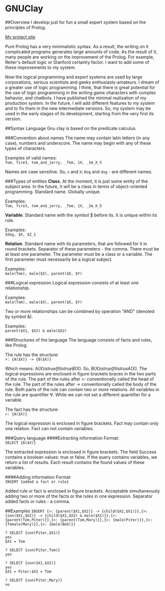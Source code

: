# GNUClay
##Overview
I develop just for fun a small expert system based on the principles of Prolog.

[My project site](http://gnuclay.github.io/ "GNU Clay")

Pure Prolog has a very minimalistic syntax.
As a result, the writing on it complicated programs generates large amounts of code.
As the result of it, many people are working on the improvement of the Prolog.
For example, Reiter's default logic or Stanford certainty factor.
I want to add some of these improvements to my system.

Now the logical programming and expert systems are used by large corporations, serious scientists and geeks enthusiasts-amateurs.
I dream of a greater use of logic programming.
I think, that there is great potential for the use of logic programming in the writing game characters with complex behavior, and chatbots.
I have published the minimal realization of my production system.
In the future, I will add different features to my system and to fix them in the new intermediate versions.
So, my system may be used in the early stages of its development, starting from the very first its version.

##Syntax
Language Gnu clay is based on the predicate calculus.

###Convention about names
The name may contain latin letters (in any case), numbers and underscore.
The name may begin with any of these types of characters.

Examples of valid names:</br>
`Tom, fire3, tom_and_jerry, _Tom, 1X, _1m_X_5`

Names are case sensitive.
So, `x` and `X`; `Dog` and `dog` - are different names.

###Types of entities
**Class**. At the moment, it is just some entity of the subject area.
In the future, it will be a class in terms of object-oriented programming.
Standard name. Globally unique.

Examples: </br>
`Tom, fire3, tom_and_jerry, _Tom, 1X, _1m_X_5`

**Variable**. Standard name with the symbol $ before its. It is unique within its rule.

Examples: </br>
`$dog, $X, $Z_1`

**Relation**. Standard name with its parameters, that are followed for it in round brackets.
Separator of these parameters - the comma.
There must be at least one parameter.
The parameter must be a class or a variable.
The first parameter must necessarily be a logical subject.

Examples: </br>
`male(Tom), male($X), parent($X, $Y)`


###Logical expression
Logical expression consists of at least one relationship.

Examples: </br>
`male(Tom), male($X), parent($X, $Y)`

Two or more relationships can be combined by operation "AND" (denoted by symbol &).

Examples: </br>
`parent($X1, $X2) & male($X2)`

###Structures of the language
The language consists of facts and rules, like Prolog.

The rule has the structure:</br>
`>: {A($X)} -> {B($X)}`

Which means: A($X) is true if it is true B($X).
So, B($X) is true if it is true A($X).
The logical expressions are enclosed in figure brackets braces in the two parts of the rule.
The part of the rules after >: conventionally called the head of the rule.
The part of the rules after -> conventionally called the body of the rule.
Both parts of the rule can contain two or more relations.
All variables in the rule are quantifier ∀.
While we can not set a different quantifier for a variable.

The fact has the structure:</br>
`>: {A($X)}`

The logical expression is enclosed in figure brackets.
Fact may contain only one relation.
Fact can not contain variables.

###Query language
####Extracting information
Format: </br>
`SELECT {A($X)}`

The extracted expression is enclosed in figure brackets.
The field Success contains a boolean values: true or false.
If the query contains variables, we return a list of results.
Each result contains the found values of these variables.

####Adding information
Format: </br>
`INSERT {added a fact or rule}`

Added rule or fact is enclosed in figure brackets.
Acceptable simultaneously adding two or more of the facts or the rules in one expression.
Separator added facts or rules - a comma.

##Examples
`INSERT {>: {parent($X1,$X2)} -> {child($X2,$X1)}},{>: {son($X1,$X2)} -> {child($X1,$X2) & male($X1)}},{>: {parent(Tom,Piter)}},{>: {parent(Tom,Mary)}},{>: {male(Piter)}},{>: {female(Mary)}},{>: {male(Bob)}}`

`? SELECT {son(Piter,$X1)}`</br>
`yes`</br>
`$X1 = Tom`

`? SELECT {son(Piter,Tom)}`</br>
`yes`

`? SELECT {son($X1,$X2)}`</br>
`yes`</br>
`$X1 = Piter;$X2 = Tom`

`? SELECT {son(Piter,Mary)}`</br>
`no`